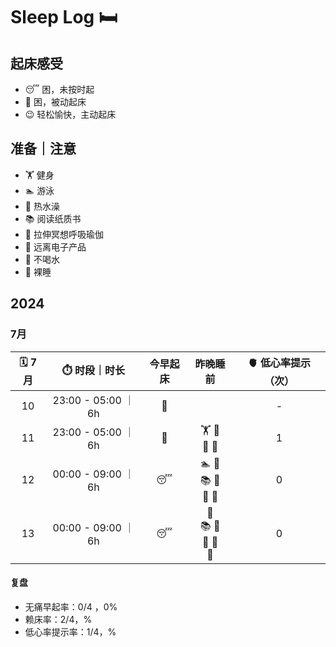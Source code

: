# Sleep Log :bed:

## 起床感受

- :sleeping: 困，未按时起
- :yawning_face: 困，被动起床
- :wink: 轻松愉快，主动起床

## 准备｜注意

- :weight_lifting: 健身
- :swimmer: 游泳
- :shower: 热水澡
- :books: 阅读纸质书
- :lotus_position: 拉伸冥想呼吸瑜伽
- :no_mobile_phones: 远离电子产品
- :non-potable_water: 不喝水
- :monkey: 裸睡

## 2024

### 7月

| :spiral_calendar: 7月 | :stopwatch: 时段｜时长 |    今早起床    |                                            昨晚睡前                                            | :anatomical_heart: 低心率提示（次） |
| :-------------------: | :--------------------: | :------------: | :--------------------------------------------------------------------------------------------: | :---------------------------------: |
|          10           | 23:00 - 05:00  ｜  6h  | :yawning_face: |                                                                                                |                  -                  |
|          11           | 23:00 - 05:00   ｜  6h | :yawning_face: |              :weight_lifting: :shower:<br/>:no_mobile_phones: :non-potable_water:              |                  1                  |
|          12           | 00:00 - 09:00   ｜  6h |   :sleeping:   |   :swimmer: :shower:<br/>:books: :lotus_position:<br/>:no_mobile_phones: :non-potable_water:   |                  0                  |
|          13           | 00:00 - 09:00   ｜  6h |   :sleeping:   | :shower:<br/>:books: :lotus_position:<br/>:no_mobile_phones: :non-potable_water:<br/> :monkey: |                  0                  |

#### 复盘

- 无痛早起率：0/4 ，0%
- 赖床率：2/4，%
- 低心率提示率：1/4，%

